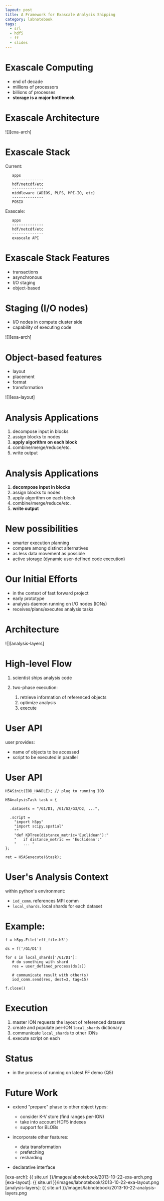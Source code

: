 ```yaml
---
layout: post
title: A Framework for Exascale Analysis Shipping
category: labnotebook
tags:
  - srl
  - hdf5
  - ff
  - slides
---
```


# Exascale Computing

  * end of decade
  * millions of processors
  * billions of processes
  * **storage is a major bottleneck**

# Exascale Architecture

![][exa-arch]

# Exascale Stack

Current:

       apps
       --------------
       hdf/netcdf/etc
       --------------
       middleware (ADIOS, PLFS, MPI-IO, etc)
       --------------
       POSIX

<!--
  * not only middleware but HW too (SSDs)
  * metadata management
  * data placement
  * preprocessing of data (prepare to analysis efficiently)
  * I/O forwarding
  * asynchronous execution
  -->

Exascale:

       apps
       --------------
       hdf/netcdf/etc
       --------------
       exascale API

<!--
  * exa-scale merges the hw/middleware/posix layers
  * by proposing API
  * current efforts (to the best of our knowledge) Exascale IO Initiative and FF
  * **to-do**.
  -->

# Exascale Stack Features

  * transactions
  * asynchronous
  * I/O staging
  * object-based

# Staging (I/O nodes)

  * I/O nodes in compute cluster side
  * capability of executing code

![][exa-arch]

# Object-based features

  * layout
  * placement
  * format
  * transformation

![][exa-layout]

# Analysis Applications

 1. decompose input in blocks
 2. assign blocks to nodes
 3. **apply algorithm on each block**
 4. combine/merge/reduce/etc.
 5. write output

<!--
  * user cares about 3 and wants to bother as less as possible about specifics of 1-2,4-5
  * main difference is the focus on data-intensive tasks rather than compute-intensive ones (which 
    are already running in the compute nodes)
  * we don't consider workflows... yet
  * the assignment of blocks to nodes creates a neighborhood
  * applications need to be aware of these
  * communication among them follow patterns (point-to-point, nearest neighbors, etc.)
  * it's a generalization of Map/Reduce (which corresponds to all-to-all)
  -->

# Analysis Applications

 1. **decompose input in blocks**
 2. assign blocks to nodes
 3. apply algorithm on each block
 4. combine/merge/reduce/etc.
 5. **write output**

<!--
  * we are storage, so we care about these
  * richer API should make these faster/easier to implement
  * so, what are the new possibilities?
  -->

# New possibilities

  * smarter execution planning
  * compare among distinct alternatives
  * as less data movement as possible
  * active storage (dynamic user-defined code execution)

<!--
  * Analysis execution on top of exascale API:
  -->

# Our Initial Efforts

  * in the context of fast forward project
  * early prototype
  * analysis daemon running on I/O nodes (IONs)
  * receives/plans/executes analysis tasks

<!--
    * built on top of IOD (assuming)
  -->

# Architecture

![][analysis-layers]

# High-level Flow

 1. scientist ships analysis code

 2. two-phase execution:

    1. retrieve information of referenced objects
    2. optimize analysis
    3. execute

# User API

user provides:

  * name of objects to be accessed
  * script to be executed in parallel

<!--
  * I wanted to begin with something simple first
  * I think this is a good start point
  * this simulates a declarative interface (at least for basic means)
  -->

# User API

~~~ {#usage .cpp .numberLines}
H5ASinit(IOD_HANDLE); // plug to running IOD

H5AnalysisTask task = {

  .datasets = "/G1/D1, /G1/G2/G3/D2, ...",

  .script =
    "import h5py"
    "import scipy.spatial"
    ""
    "def KDTree(distance_metric='Euclidean'):"
    "   if distance_metric == 'Euclidean':"
    "   ... "
};

ret = H5ASexecute(&task);
~~~~~~~~~~~~~~~~~~~~~~~~~~~~~~~~~~~~~~~~~

<!--
  * non-referenced objects can be opened but won't be optimized
  * optimize on-the-fly
  -->

# User's Analysis Context

within python's environment:

  * `iod_comm`. references MPI comm
  * `local_shards`. local shards for each dataset

# Example:

~~~ {.python .numberLines}
f = h5py.File('eff_file.h5')

ds = f['/G1/D1']

for s in local_shards['/G1/D1']:
   # do something with shard
   res = user_defined_process(ds[s])

   # communicate result with other(s)
   iod_comm.send(res, dest=3, tag=15)

f.close()
~~~~~~~~~~~~~~~~~~~~~~~~~~~~~~~~~~~~~~~~~~

<!--
  * line 5 above returns the list of `slice` objects (numpy-ish thing) that correspond to `D1`.
  * in other words, the shards local to the ION
  * important stuff to note is the usage of `local_shards` and `iod_comm`.
  -->

# Execution

  1. master ION requests the layout of referenced datasets
  2. create and populate per-ION `local_shards` dictionary
  3. communicate `local_shards` to other IONs
  4. execute script on each

<!--
  * I assume that HDF5 is using IOD "properly", i.e. no need to trigger global communication for 
    doing accessing hyperslabs
  -->

# Status

  * in the process of running on latest FF demo (Q5)

# Future Work

  * extend "prepare" phase to other object types:

      * consider K-V store (find ranges per-ION)
      * take into account HDF5 indexes
      * support for BLOBs

  * incorporate other features:

      * data transformation
      * prefetching
      * resharding

  * declarative interface

[exa-arch]: {{ site.url }}/images/labnotebook/2013-10-22-exa-arch.png
[exa-layout]: {{ site.url }}/images/labnotebook/2013-10-22-exa-layout.png
[analysis-layers]: {{ site.url }}/images/labnotebook/2013-10-22-analysis-layers.png
